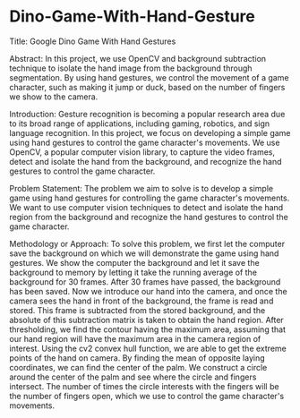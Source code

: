 # Dino-Game-With-Hand-Gesture
Title: Google Dino Game With Hand Gestures


Abstract: In this project, we use OpenCV and background subtraction technique to isolate the hand image from the background through segmentation. By using hand gestures, we control the movement of a game character, such as making it jump or duck, based on the number of fingers we show to the camera.

Introduction:
Gesture recognition is becoming a popular research area due to its broad range of applications, including gaming, robotics, and sign language recognition. In this project, we focus on developing a simple game using hand gestures to control the game character's movements. We use OpenCV, a popular computer vision library, to capture the video frames, detect and isolate the hand from the background, and recognize the hand gestures to control the game character.

Problem Statement:
The problem we aim to solve is to develop a simple game using hand gestures for controlling the game character's movements. We want to use computer vision techniques to detect and isolate the hand region from the background and recognize the hand gestures to control the game character.

Methodology or Approach:
To solve this problem, we first let the computer save the background on which we will demonstrate the game using hand gestures. We show the computer the background and let it save the background to memory by letting it take the running average of the background for 30 frames. After 30 frames have passed, the background has been saved. Now we introduce our hand into the camera, and once the camera sees the hand in front of the background, the frame is read and stored. This frame is subtracted from the stored background, and the absolute of this subtraction matrix is taken to obtain the hand region. After thresholding, we find the contour having the maximum area, assuming that our hand region will have the maximum area in the camera region of interest. Using the cv2 convex hull function, we are able to get the extreme points of the hand on camera. By finding the mean of opposite laying coordinates, we can find the center of the palm. We construct a circle around the center of the palm and see where the circle and fingers intersect. The number of times the circle interests with the fingers will be the number of fingers open, which we use to control the game character's movements.
